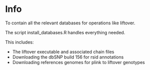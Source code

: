 # Info

To contain all the relevant databases for operations like liftover.

The script install_databases.R handles everything needed.

This includes:

- The liftover executable and associated chain files
- Downloading the dbSNP build 156 for rsid annotations
- Downloading references genomes for plink to liftover genotypes